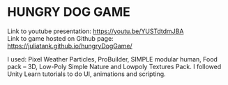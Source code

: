 # HUNGRY DOG GAME
Link to youtube presentation: https://youtu.be/YUSTdtdmJBA <br>
Link to game hosted on Github page: https://juliatank.github.io/hungryDogGame/ <br>

I used: Pixel Weather Particles, ProBuilder,  SIMPLE modular human, Food pack – 3D, Low-Poly Simple Nature and Lowpoly Textures Pack. I followed Unity Learn tutorials to do UI, animations and scripting.
